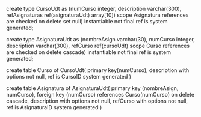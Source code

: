 create type CursoUdt as (numCurso integer,
	descriptión varchar(300),
	refAsignaturas ref(asignaturaUdt) array[10]) scope Asignatura references are checked on delete set null)
instantiable not final ref is system generated;


create type AsignaturaUdt as (nombreAsign varchar(30),
	numCurso integer,
	description varchar(300),
	refCurso ref(cursoUdt) scope Curso references are checked on delete cascade)
instantiable not final ref is system generated;

create table Curso of CursoUdt(
	primary key(numCurso),
	description with options not null,
	ref is CursoID system generated
)

create table Asignatura of AsignaturaUdt(
	primary key (nombreAsign, numCurso),
	foreign key (numCurso) references Curso(numCurso) on delete cascade,
	description with options not null,
	refCurso with options not null,
	ref is AsignaturaID system generated
)